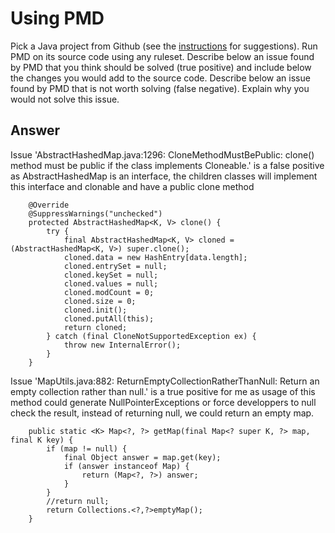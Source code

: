 # Using PMD

Pick a Java project from Github (see the [instructions](../sujet.md) for suggestions). Run PMD on its source code using any ruleset. Describe below an issue found by PMD that you think should be solved (true positive) and include below the changes you would add to the source code. Describe below an issue found by PMD that is not worth solving (false negative). Explain why you would not solve this issue.

## Answer

Issue 'AbstractHashedMap.java:1296:  CloneMethodMustBePublic:        clone() method must be public if the class implements Cloneable.' is a false positive as AbstractHashedMap is an interface,  the children classes will implement this interface and clonable and have a public clone method

```java=
    @Override
    @SuppressWarnings("unchecked")
    protected AbstractHashedMap<K, V> clone() {
        try {
            final AbstractHashedMap<K, V> cloned = (AbstractHashedMap<K, V>) super.clone();
            cloned.data = new HashEntry[data.length];
            cloned.entrySet = null;
            cloned.keySet = null;
            cloned.values = null;
            cloned.modCount = 0;
            cloned.size = 0;
            cloned.init();
            cloned.putAll(this);
            return cloned;
        } catch (final CloneNotSupportedException ex) {
            throw new InternalError();
        }
    }
```

Issue 'MapUtils.java:882:        ReturnEmptyCollectionRatherThanNull:    Return an empty collection rather than null.' is a true positive for me as usage of this method could generate NullPointerExceptions or force developpers to null check the result, instead of returning null, we could return an empty map.

```java=
    public static <K> Map<?, ?> getMap(final Map<? super K, ?> map, final K key) {
        if (map != null) {
            final Object answer = map.get(key);
            if (answer instanceof Map) {
                return (Map<?, ?>) answer;
            }
        }
        //return null;
        return Collections.<?,?>emptyMap();
    }
```
